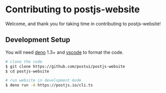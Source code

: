 # Contributing to postjs-website

Welcome, and thank you for taking time in contributing to postjs-website!

## Development Setup

You will need [deno](https://deno.land/) 1.3+ and [vscode](https://code.visualstudio.com/) to format the code.

```bash
# clone the code
$ git clone https://github.com/postui/postjs-website
$ cd postjs-website

# run website in development mode
$ deno run -A https://postjs.io/cli.ts
```
